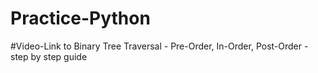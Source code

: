 # Practice-Python
#Video-Link to Binary Tree Traversal - Pre-Order, In-Order, Post-Order - step by step guide
